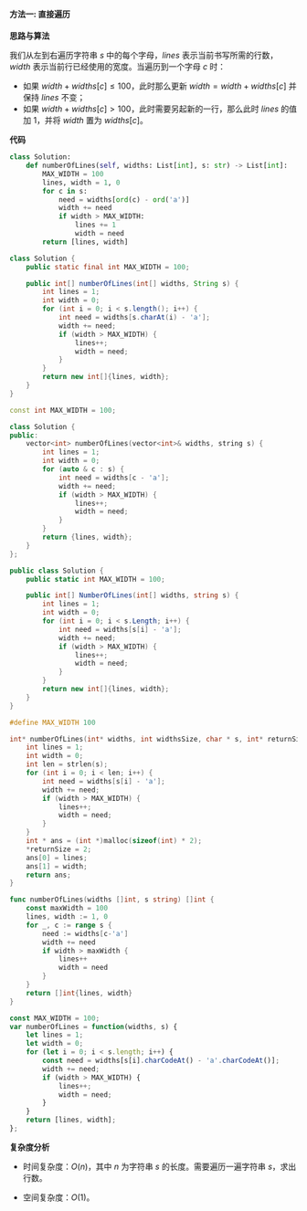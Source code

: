 #### 方法一: 直接遍历

**思路与算法**

我们从左到右遍历字符串 $s$ 中的每个字母，$\textit{lines}$ 表示当前书写所需的行数，$\textit{width}$ 表示当前行已经使用的宽度。当遍历到一个字母 $c$ 时：
+ 如果 $\textit{width} + \textit{widths}[c] \le 100$，此时那么更新 $\textit{width} = \textit{width} + \textit{widths}[c]$ 并保持 $\textit{lines}$ 不变；
+ 如果 $\textit{width} + \textit{widths}[c] > 100$，此时需要另起新的一行，那么此时 $\textit{lines}$ 的值加 $1$，并将 $\textit{width}$ 置为 $\textit{widths}[c]$。

**代码**

```Python [sol1-Python3]
class Solution:
    def numberOfLines(self, widths: List[int], s: str) -> List[int]:
        MAX_WIDTH = 100
        lines, width = 1, 0
        for c in s:
            need = widths[ord(c) - ord('a')]
            width += need
            if width > MAX_WIDTH:
                lines += 1
                width = need
        return [lines, width]
```

```Java [sol1-Java]
class Solution {
    public static final int MAX_WIDTH = 100;

    public int[] numberOfLines(int[] widths, String s) {
        int lines = 1;
        int width = 0;
        for (int i = 0; i < s.length(); i++) {
            int need = widths[s.charAt(i) - 'a'];
            width += need;
            if (width > MAX_WIDTH) {
                lines++;
                width = need;
            }
        }
        return new int[]{lines, width};
    }
}
```

```C++ [sol1-C++]
const int MAX_WIDTH = 100;

class Solution {
public:
    vector<int> numberOfLines(vector<int>& widths, string s) {
        int lines = 1;
        int width = 0;
        for (auto & c : s) {
            int need = widths[c - 'a'];
            width += need;
            if (width > MAX_WIDTH) {
                lines++;
                width = need;
            }
        }
        return {lines, width};
    }
};
```

```C# [sol1-C#]
public class Solution {
    public static int MAX_WIDTH = 100;

    public int[] NumberOfLines(int[] widths, string s) {
        int lines = 1;
        int width = 0;
        for (int i = 0; i < s.Length; i++) {
            int need = widths[s[i] - 'a'];
            width += need;
            if (width > MAX_WIDTH) {
                lines++;
                width = need;
            }
        }
        return new int[]{lines, width};
    }
}
```

```C [sol1-C]
#define MAX_WIDTH 100

int* numberOfLines(int* widths, int widthsSize, char * s, int* returnSize){
    int lines = 1;
    int width = 0;
    int len = strlen(s);
    for (int i = 0; i < len; i++) {
        int need = widths[s[i] - 'a'];
        width += need;
        if (width > MAX_WIDTH) {
            lines++;
            width = need;
        }
    }
    int * ans = (int *)malloc(sizeof(int) * 2);
    *returnSize = 2;
    ans[0] = lines;
    ans[1] = width;
    return ans;
}
```

```go [sol1-Golang]
func numberOfLines(widths []int, s string) []int {
    const maxWidth = 100
    lines, width := 1, 0
    for _, c := range s {
        need := widths[c-'a']
        width += need
        if width > maxWidth {
            lines++
            width = need
        }
    }
    return []int{lines, width}
}
```

```JavaScript [sol1-JavaScript]
const MAX_WIDTH = 100;
var numberOfLines = function(widths, s) {
    let lines = 1;
    let width = 0;
    for (let i = 0; i < s.length; i++) {
        const need = widths[s[i].charCodeAt() - 'a'.charCodeAt()];
        width += need;
        if (width > MAX_WIDTH) {
            lines++;
            width = need;
        }
    }
    return [lines, width];
};
```

**复杂度分析**

+ 时间复杂度：$O(n)$，其中 $n$ 为字符串 $s$ 的长度。需要遍历一遍字符串 $s$，求出行数。

+ 空间复杂度：$O(1)$。